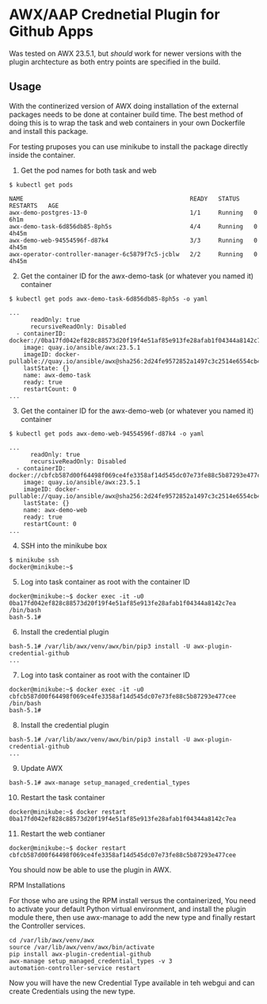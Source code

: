 # AWX/AAP Crednetial Plugin for Github Apps

Was tested on AWX 23.5.1, but *should* work for newer versions with the plugin archtecture as both entry points are specified in the build.

## Usage
With the continerized version of AWX doing installation of the external packages needs to be done at container build time. The best method of doing this is to wrap the task and web containers in your own Dockerfile and install this package.

For testing pruposes you can use minikube to install the package directly inside the container.

1. Get the pod names for both task and web
```shell
$ kubectl get pods

NAME                                               READY   STATUS    RESTARTS   AGE
awx-demo-postgres-13-0                             1/1     Running   0          6h1m
awx-demo-task-6d856db85-8ph5s                      4/4     Running   0          4h45m
awx-demo-web-94554596f-d87k4                       3/3     Running   0          4h45m
awx-operator-controller-manager-6c5879f7c5-jcblw   2/2     Running   0          4h45m
```

2. Get the container ID for the awx-demo-task (or whatever you named it) container
```shell
$ kubectl get pods awx-demo-task-6d856db85-8ph5s -o yaml

...
      readOnly: true
      recursiveReadOnly: Disabled
  - containerID: docker://0ba17fd042ef828c88573d20f19f4e51af85e913fe28afab1f04344a8142c7ea
    image: quay.io/ansible/awx:23.5.1
    imageID: docker-pullable://quay.io/ansible/awx@sha256:2d24fe9572852a1497c3c2514e6554cb4c6f01e9bfc775f5168ef53753f33248
    lastState: {}
    name: awx-demo-task
    ready: true
    restartCount: 0
...
```

3. Get the container ID for the awx-demo-web (or whatever you named it) container
```shell
$ kubectl get pods awx-demo-web-94554596f-d87k4 -o yaml

...
      readOnly: true
      recursiveReadOnly: Disabled
  - containerID: docker://cbfcb587d00f64498f069ce4fe3358af14d545dc07e73fe88c5b87293e477cee
    image: quay.io/ansible/awx:23.5.1
    imageID: docker-pullable://quay.io/ansible/awx@sha256:2d24fe9572852a1497c3c2514e6554cb4c6f01e9bfc775f5168ef53753f33248
    lastState: {}
    name: awx-demo-web
    ready: true
    restartCount: 0
...
```

4. SSH into the minikube box
```shell
$ minikube ssh
docker@minikube:~$ 
```

5. Log into task container as root with the container ID
```shell
docker@minikube:~$ docker exec -it -u0 0ba17fd042ef828c88573d20f19f4e51af85e913fe28afab1f04344a8142c7ea /bin/bash
bash-5.1# 
```

6. Install the credential plugin
```shell
bash-5.1# /var/lib/awx/venv/awx/bin/pip3 install -U awx-plugin-credential-github
...
```

7. Log into task container as root with the container ID
```shell
docker@minikube:~$ docker exec -it -u0 cbfcb587d00f64498f069ce4fe3358af14d545dc07e73fe88c5b87293e477cee /bin/bash
bash-5.1# 
```

8. Install the credential plugin
```shell
bash-5.1# /var/lib/awx/venv/awx/bin/pip3 install -U awx-plugin-credential-github
...
```

9. Update AWX
```shell
bash-5.1# awx-manage setup_managed_credential_types
```

10. Restart the task container
```shell
docker@minikube:~$ docker restart 0ba17fd042ef828c88573d20f19f4e51af85e913fe28afab1f04344a8142c7ea
```

11. Restart the web contianer
```shell
docker@minikube:~$ docker restart cbfcb587d00f64498f069ce4fe3358af14d545dc07e73fe88c5b87293e477cee
```

You should now be able to use the plugin in AWX.

RPM Installations

For those who are using the RPM install versus the containerized, You need to activate your default Python virtual environment, and install the plugin module there, then use awx-manage to add the new type and finally restart the Controller services.
```shell
cd /var/lib/awx/venv/awx
source /var/lib/awx/venv/awx/bin/activate
pip install awx-plugin-credential-github
awx-manage setup_managed_credential_types -v 3
automation-controller-service restart
```

Now you will have the new Credential Type available in teh webgui and can create Credentials using the new type.
